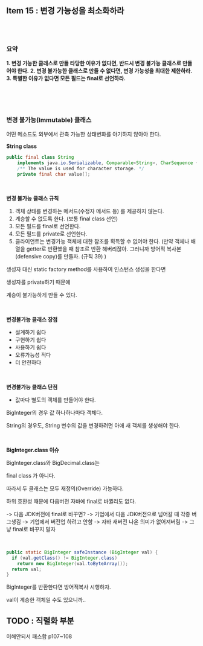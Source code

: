 ## Item 15 : 변경 가능성을 최소화하라

<br/>
<br/>

### 요약

**1. 변경 가능한 클래스로 만들 타당한 이유가 없다면, 반드시 변경 불가능 클래스로 만들어야 한다.**
**2. 변경 불가능한 클래스로 만들 수 없다면, 변경 가능성을 최대한 제한하라.**
**3. 특별한 이유가 없다면 모든 필드는 final로 선언하라.**

<br/>
<br/>
<br/>

### 변경 불가능(Immutable) 클래스


어떤 메소드도 외부에서 관측 가능한 상태변화를 야기하지 않아야 한다.

**String class**

```Java
public final class String
    implements java.io.Serializable, Comparable<String>, CharSequence {
    /** The value is used for character storage. */
    private final char value[];
```

<BR/>

**변경 불가능 클래스 규칙**

1. 객체 상태를 변경하는 메서드(수정자 메서드 등) 를 제공하지 않는다.
2. 계승할 수 없도록 한다. (보통 final class 선언)
3. 모든 필드를 final로 선언한다.
4. 모든 필드를 private로 선언한다.
5. 클라이언트는 변경가능 객체에 대한 참조를 획득할 수 없어야 한다.
(만약 객체나 배열을 getter로 반환했을 때 참조르 반환 해버리잖아.
그러니까 방어적 복사본(defensive copy)를 만들자. (규칙 39) )



생성자 대신 static factory method를 사용하여 인스턴스 생성을 한다면

생성자를 private하기 때문에

계승이 불가능하게 만들 수 있다.

<BR/>

**변경불가능 클래스 장점**

 * 설계하기 쉽다
 * 구현하기 쉽다
 * 사용하기 쉽다
 * 오류가능성 적다
 * 더 안전하다

<BR/>


 **변경불가능 클래스 단점**

* 값마다 별도의 객체를 만들어야 한다.

BigInteger의 경우 값 하나하나마다 객체다.

String의 경우도, String 변수의 값을 변경하려면 아애 새 객체를 생성해야 한다.

<BR/>

**BigInteger.class 이슈**

BigInteger.class와 BigDecimal.class는

final class 가 아니다.

따라서 두 클래스는 모두 재정의(Override) 가능하다.

하위 호환성 때문에 다음버전 자바에 final로 바뀔리도 없다.


-> 다음 JDK버전에 final로 바꾸면?
-> 기업에서 다음 JDK버전으로 넘어갈 때 각종 버그생김
-> 기업에서 버전업 하려고 안함
-> 자바 새버전 나온 의미가 없어져버림
-> 그냥 final로 바꾸지 말자

<BR/>

```Java
public static BigInteger safeInstance (BigInteger val) {
  if (val.getClass() != BigInteger.class)
    return new BigInteger(val.toByteArray());
  return val;
}
```

BigInteger를 반환한다면 방어적복사 시행하자.

val이 계승한 객체일 수도 있으니까..

## TODO : 직렬화 부분
이해안되서 패스함
p107~108
